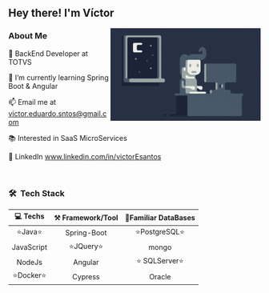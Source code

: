 <h2>Hey there! I'm Víctor</h2>

<img alt="Night Coding" src="https://raw.githubusercontent.com/victorEsantos/victorEsantos/master/assets/Night-Coding.gif" align="right"/>

### About Me

💼   BackEnd Developer at TOTVS

🌱   I’m currently learning Spring Boot & Angular

📫   Email me at victor.eduardo.sntos@gmail.com

📚   Interested in SaaS MicroServices

💬 LinkedIn www.linkedin.com/in/victorEsantos

<br>

<h3>🛠 &nbsp;Tech Stack</h3>

💻 Techs  | ⚒️ Framework/Tool  |  💾Familiar DataBases
:------------:|:---------------:|:-----------------------:
⭐Java⭐     |  Spring-Boot    |   ⭐PostgreSQL⭐
JavaScript    | ⭐JQuery⭐     |   mongo
NodeJs        |  Angular        |  ⭐ SQLServer⭐
⭐Docker⭐    | Cypress         |   Oracle

